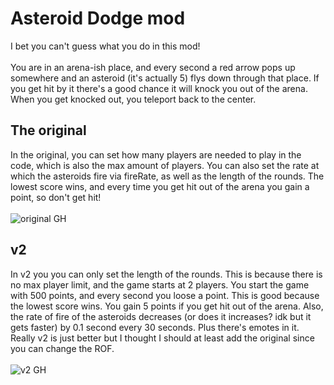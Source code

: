 # Asteroid Dodge mod
I bet you can't guess what you do in this mod!\
\
You are in an arena-ish place, and every second a red arrow pops up somewhere and an asteroid (it's actually 5) flys down through that place. If you get hit by it there's a good chance it will knock you out of the arena.
When you get knocked out, you teleport back to the center.
## The original
In the original, you can set how many players are needed to play in the code, which is also the max amount of players. You can also set the rate at which the asteroids fire via fireRate, as well as the length of the rounds.
The lowest score wins, and every time you get hit out of the arena you gain a point, so don't get hit!
\
\
![original GH](https://github.com/seaweed32/Starblast-Mods/assets/132213277/74a7881f-2752-48cf-a310-59f88f6bf0c3)
## v2
In v2 you you can only set the length of the rounds. This is because there is no max player limit, and the game starts at 2 players. 
You start the game with 500 points, and every second you loose a point. This is good because the lowest score wins. You gain 5 points if you get hit out of the arena.
Also, the rate of fire of the asteroids decreases (or does it increases? idk but it gets faster) by 0.1 second every 30 seconds. 
Plus there's emotes in it. Really v2 is just better but I thought I should at least add the original since you can change the ROF.
\
\
![v2 GH](https://github.com/seaweed32/Starblast-Mods/assets/132213277/c05331ee-9de6-4a44-a14e-d3d119ea158b)
